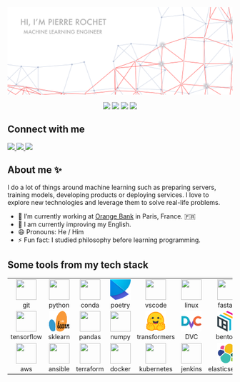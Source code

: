 ![banner](./img/banner.svg)

<div align="center">
  <img
    src="https://img.shields.io/badge/machine%20learning-lightblue?style=for-the-badge"
  />
  <img
    src="https://img.shields.io/badge/mlops-lightblue?style=for-the-badge&logo=heart"
  />
  <img
    src="https://img.shields.io/badge/data%20science-lightblue?style=for-the-badge"
  />
  <img
    src="https://img.shields.io/badge/artificial%20intelligence-lightblue?style=for-the-badge&logo=heart"
  />
</div>

## Connect with me

<div>
  <a href="https://www.linkedin.com/in/pierre-rochet" target="_blank">
    <img
      src="https://img.shields.io/badge/linkedin-blue?style=for-the-badge&logo=linkedin"
    />
  </a>
  <a href="https://github.com/pirocheto">
    <img
      src="https://img.shields.io/badge/github-grey?style=for-the-badge&logo=github"
    />
  </a>
  <a href="mailto: pirocheto@gmail.com">
    <img
      src="https://img.shields.io/badge/gmail-red?style=for-the-badge&logo=gmail&logoColor=white"
    />
  </a>
</div>

## About me ✨

I do a lot of things around machine learning such as preparing
servers, training models, developing products or deploying services. I love to
explore new technologies and leverage them to solve real-life problems.

- 🔭 I’m currently working at [Orange Bank](https://www.orangebank.fr/) in Paris, France. 🇫🇷
- 🌱 I am currently improving my English.
- 😄 Pronouns: He / Him
- ⚡ Fun fact: I studied philosophy before learning programming.

## Some tools from my tech stack

<table>
<tr>
  <td align="center">
      <a href="https://git-scm.com/" target="_blank">
        <img
          height="46"
          width="46"
          src="https://cdn.jsdelivr.net/gh/devicons/devicon/icons/git/git-original.svg"
        />
      </a>
      <br>
      <span>git</span>
  </td>
  <td align="center">
    <a href="https://www.python.org/" target="_blank">
      <img
        height="46"
        width="46"
        src="https://cdn.jsdelivr.net/gh/devicons/devicon/icons/python/python-original.svg"
      />
    </a>
    <br>
    <span>python</span>
  </td>
  <td align="center">
    <a href="https://www.anaconda.com/products/distribution" target="_blank">
      <img
        height="46"
        width="46"
        src="https://cdn.jsdelivr.net/gh/devicons/devicon/icons/anaconda/anaconda-original.svg"
      />
    </a>
    <br>
    <span>conda</span>
  </td>
  <td align="center">
    <a href="https://python-poetry.org/" target="_blank">
      <img
        height="46"
        width="46"
        src="./img/poetry.svg"
      />
    </a>
    <br>
    <span>poetry</span>
  </td>
  <td align="center">
    <a href="https://code.visualstudio.com/" target="_blank">
      <img
        height="46"
        width="46"
        src="https://cdn.jsdelivr.net/gh/devicons/devicon/icons/vscode/vscode-original.svg"
      />
    </a>
    <br>
    <span>vscode</span>
  </td>
  <td align="center">
      <img
        height="46"
        width="46"
        src="https://cdn.jsdelivr.net/gh/devicons/devicon/icons/linux/linux-original.svg"
      />
    <br>
    <span>linux</span>
  </td>
  <td align="center">
    <a href="https://fastapi.tiangolo.com/" target="_blank">
      <img
        height="46"
        width="46"
        src="https://cdn.jsdelivr.net/gh/devicons/devicon/icons/fastapi/fastapi-original.svg"
      />
    </a>
    <br>
    <span>fastapi</span>
  </td>
</tr>
<tr>
  <td align="center">
    <a href="https://www.tensorflow.org/" target="_blank">
      <img
        height="46"
        width="46"
        src="https://cdn.jsdelivr.net/gh/devicons/devicon/icons/tensorflow/tensorflow-original.svg"
      />
    </a>
    <br>
    <span>tensorflow</span>
  </td>
  <td align="center">
    <a href="https://scikit-learn.org/stable/" target="_blank">
    <img
      height="46"
      width="46"
      src="./img/sklearn.svg"
    />
    </a>
    <br>
    <span>sklearn</span>
  </td>
  <td align="center">
    <a href="https://pandas.pydata.org/" target="_blank">
      <img
        height="46"
        width="46"
        src="https://cdn.jsdelivr.net/gh/devicons/devicon/icons/pandas/pandas-original.svg"
      />
    </a>
    <br>
    <span>pandas</span>
  </td>
  <td align="center">
    <a href="https://numpy.org/" target="_blank">
      <img
        height="46"
        width="46"
        src="https://cdn.jsdelivr.net/gh/devicons/devicon/icons/numpy/numpy-original.svg"
      />
    </a>
    <br>
    <span>numpy</span>
  </td>
  <td align="center">
    <a href="https://huggingface.co/docs/transformers/index" target="_blank">
      <img
        height="46"
        width="46"
        src="./img/transformers.svg"
      />
    </a>
    <br>
    <span>transformers</span>
  </td>
  <td align="center">
    <a href="https://dvc.org/" target="_blank">
      <img
        height="46"
        width="46"
        src="./img/dvc.svg"
      />
    </a>
    <br>
    <span>DVC</span>
  </td>
  <td align="center">
    <a href="https://www.bentoml.com/" target="_blank">
      <img
        height="46"
        width="46"
        src="./img/bentoml.svg"
      />
    </a>
    <br>
    <span>bentoml</span>

  </td>
</tr>
<tr>
  <td align="center">
    <a href="https://aws.amazon.com/" target="_blank">
      <img
        height="46"
        width="46"
        src="https://cdn.jsdelivr.net/gh/devicons/devicon/icons/amazonwebservices/amazonwebservices-original.svg"
      />
    </a>
    <br>
    <span>aws</span>
  </td>
  <td align="center">
    <a href="https://www.ansible.com/" target="_blank">
      <img
        height="46"
        width="46"
        src="https://cdn.jsdelivr.net/gh/devicons/devicon/icons/ansible/ansible-original.svg"
      />
    </a>
    <br>
    <span>ansible</span>
  </td>
  <td align="center">
    <a href="https://www.terraform.io/" target="_blank">
      <img
        height="46"
        width="46"
        src="https://cdn.jsdelivr.net/gh/devicons/devicon/icons/terraform/terraform-original.svg"
      />
    </a>
    <br>
    <span>terraform</span>
  </td>
  <td align="center">
    <a href="https://www.docker.com/" target="_blank">
      <img
        height="46"
        width="46"
        src="https://cdn.jsdelivr.net/gh/devicons/devicon/icons/docker/docker-original.svg"
      />
    </a>
    <br>
    <span>docker</span>
  </td>
  <td align="center">
    <a href="https://kubernetes.io/" target="_blank">
      <img
        height="46"
        width="46"
        src="https://cdn.jsdelivr.net/gh/devicons/devicon/icons/kubernetes/kubernetes-plain.svg"
      />
    </a>
    <br>
    <span>kubernetes</span>
  </td>
  <td align="center">
    <a href="https://www.jenkins.io/" target="_blank">
      <img
        height="46"
        width="46"
        src="https://cdn.jsdelivr.net/gh/devicons/devicon/icons/jenkins/jenkins-original.svg"
      />
    </a>
    <br>
    <span>jenkins</span>
  </td>
  <td align="center">
    <a href="https://www.elastic.co/" target="_blank">
      <img
        height="46"
        width="46"
        src="./img/elasticsearch.svg"
      />
    </a>
    <br>
    <span>elasticsearch</span>
  </td>
</tr>
</table>
